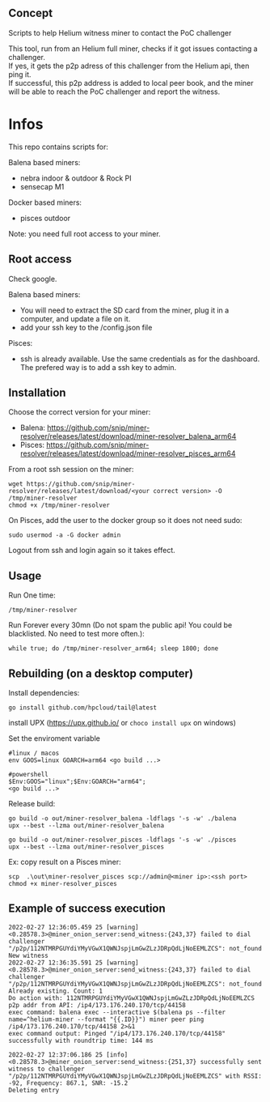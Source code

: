 
## Concept
Scripts to help Helium witness miner to contact the PoC challenger

This tool, run from an Helium full miner, checks if it got issues contacting a challenger.  
If yes, it gets the p2p adress of this challenger from the Helium api, then ping it.  
If successful, this p2p address is added to local peer book, and the miner will be able to reach the PoC challenger and report the witness.

# Infos

This repo contains scripts for:

Balena based miners:
- nebra indoor & outdoor & Rock PI
- sensecap M1

Docker based miners:
- pisces outdoor

Note: you need full root access to your miner.

## Root access
Check google.

Balena based miners:
- You will need to extract the SD card from the miner, plug it in a computer, and update a file on it.
- add your ssh key to the /config.json file

Pisces:
- ssh is already available. Use the same credentials as for the dashboard. The prefered way is to add a ssh key to admin.

## Installation
Choose the correct version for your miner:
- Balena: https://github.com/snip/miner-resolver/releases/latest/download/miner-resolver_balena_arm64
- Pisces: https://github.com/snip/miner-resolver/releases/latest/download/miner-resolver_pisces_arm64

From a root ssh session on the miner:
```
wget https://github.com/snip/miner-resolver/releases/latest/download/<your correct version> -O /tmp/miner-resolver
chmod +x /tmp/miner-resolver
```

On Pisces, add the user to the docker group so it does not need sudo:
```
sudo usermod -a -G docker admin
```
Logout from ssh and login again so it takes effect.

## Usage
Run One time:
```
/tmp/miner-resolver
```

Run Forever every 30mn (Do not spam the public api! You could be blacklisted. No need to test more often.):
```
while true; do /tmp/miner-resolver_arm64; sleep 1800; done
```

## Rebuilding (on a desktop computer)

Install dependencies:
```
go install github.com/hpcloud/tail@latest
```
install UPX (https://upx.github.io/ or `choco install upx` on windows)

Set the enviroment variable
```
#linux / macos
env GOOS=linux GOARCH=arm64 <go build ...>

#powershell
$Env:GOOS="linux";$Env:GOARCH="arm64";
<go build ...>
```

Release build:
```
go build -o out/miner-resolver_balena -ldflags '-s -w' ./balena
upx --best --lzma out/miner-resolver_balena

go build -o out/miner-resolver_pisces -ldflags '-s -w' ./pisces
upx --best --lzma out/miner-resolver_pisces
```

Ex: copy result on a Pisces miner:
```
scp  .\out\miner-resolver_pisces scp://admin@<miner ip>:<ssh port>
chmod +x miner-resolver_pisces
```


## Example of success execution
```
2022-02-27 12:36:05.459 25 [warning] <0.28578.3>@miner_onion_server:send_witness:{243,37} failed to dial challenger "/p2p/112NTMRPGUYdiYMyVGwX1QWNJspjLmGwZLzJDRpQdLjNoEEMLZCS": not_found
New witness
2022-02-27 12:36:35.591 25 [warning] <0.28578.3>@miner_onion_server:send_witness:{243,37} failed to dial challenger "/p2p/112NTMRPGUYdiYMyVGwX1QWNJspjLmGwZLzJDRpQdLjNoEEMLZCS": not_found
Already existing. Count: 1
Do action with: 112NTMRPGUYdiYMyVGwX1QWNJspjLmGwZLzJDRpQdLjNoEEMLZCS
p2p addr from API: /ip4/173.176.240.170/tcp/44158
exec command: balena exec --interactive $(balena ps --filter name=^helium-miner --format "{{.ID}}") miner peer ping /ip4/173.176.240.170/tcp/44158 2>&1
exec command output: Pinged "/ip4/173.176.240.170/tcp/44158" successfully with roundtrip time: 144 ms

2022-02-27 12:37:06.186 25 [info] <0.28578.3>@miner_onion_server:send_witness:{251,37} successfully sent witness to challenger "/p2p/112NTMRPGUYdiYMyVGwX1QWNJspjLmGwZLzJDRpQdLjNoEEMLZCS" with RSSI: -92, Frequency: 867.1, SNR: -15.2
Deleting entry
```
